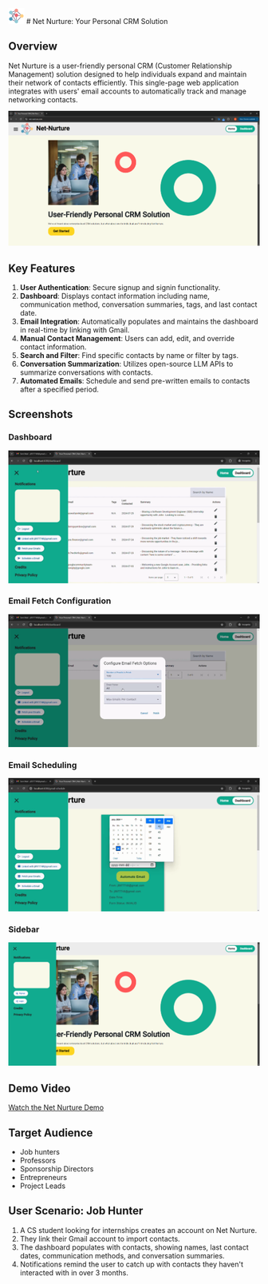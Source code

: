 ![Net Nurture Logo](https://github.com/nuhgooyin/net-nurture/blob/main/frontend/public/favicon.png) # Net Nurture: Your Personal CRM Solution


## Overview

Net Nurture is a user-friendly personal CRM (Customer Relationship Management) solution designed to help individuals expand and maintain their network of contacts efficiently. This single-page web application integrates with users' email accounts to automatically track and manage networking contacts.

![Net Nurture Homepage](https://github.com/nuhgooyin/net-nurture/blob/main/images/index.png)

## Key Features

1. **User Authentication**: Secure signup and signin functionality.
2. **Dashboard**: Displays contact information including name, communication method, conversation summaries, tags, and last contact date.
3. **Email Integration**: Automatically populates and maintains the dashboard in real-time by linking with Gmail.
4. **Manual Contact Management**: Users can add, edit, and override contact information.
5. **Search and Filter**: Find specific contacts by name or filter by tags.
6. **Conversation Summarization**: Utilizes open-source LLM APIs to summarize conversations with contacts.
7. **Automated Emails**: Schedule and send pre-written emails to contacts after a specified period.

## Screenshots

### Dashboard
![Dashboard](https://github.com/nuhgooyin/net-nurture/blob/main/images/dashboard_view.png)

### Email Fetch Configuration
![Email Fetch Configuration](https://github.com/nuhgooyin/net-nurture/blob/main/images/email_fetch_options.png)

### Email Scheduling
![Email Scheduling](https://github.com/nuhgooyin/net-nurture/blob/main/images/email_scheduler.png)

### Sidebar
![Sidebar](https://github.com/nuhgooyin/net-nurture/blob/main/images/sidebar.png)

## Demo Video

[Watch the Net Nurture Demo](https://youtu.be/xgxkfDzWKGQ)

## Target Audience

- Job hunters
- Professors
- Sponsorship Directors
- Entrepreneurs
- Project Leads

## User Scenario: Job Hunter

1. A CS student looking for internships creates an account on Net Nurture.
2. They link their Gmail account to import contacts.
3. The dashboard populates with contacts, showing names, last contact dates, communication methods, and conversation summaries.
4. Notifications remind the user to catch up with contacts they haven't interacted with in over 3 months.
